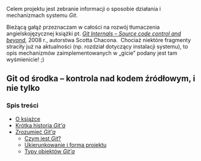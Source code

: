 Celem projektu jest zebranie informacji o sposobie działania i mechanizmach systemu *Git*.

Bieżącą gałąź przeznaczam w całości na rozwój tłumaczenia angielskojęzycznej książki pt. [*Git Internals – Source code control and beyond*](https://github.com/pluralsight/git-internals-pdf/blob/master/drafts/peepcode-git.pdf), 2008 r., autorstwa Scotta Chacona. 
Chociaż niektóre fragmenty straciły już na aktualności (np. rozdział dotyczący instalacji systemu), to opis mechanizmów zaimplementowanych w „gicie” podany jest tam wyśmienicie! ;)

## **Git od środka** – kontrola nad kodem źródłowym, i nie tylko

### Spis treści
* [O książce](./doc/s0-c01-about.md)
* [Krótka historia *Git'a*](./doc/s0-c03-short-story.md)
* [Zrozumieć *Git'a*](./doc/s1-c00-understanding-git.md)
  - [Czym jest *Git*?](./doc/s1-c01-what-is-git.md)
  - [Ukierunkowanie i forma projektu](./doc/s1-c02-focus-design.md)
  - [Typy obiektów *Git'a*](./doc/s1-c03-object-types.md)
